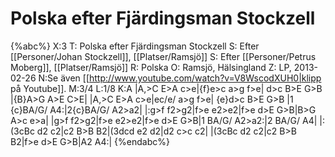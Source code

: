 # Polska efter Fjärdingsman Stockzell

{%abc%}
X:3
T: Polska efter Fjärdingsman Stockzell
S: Efter [[Personer/Johan Stockzell]], [[Platser/Ramsjö]]
S: Efter [[Personer/Petrus Moberg]], [[Platser/Ramsjö]]
R: Polska
O: Ramsjö, Hälsingland
Z: LP, 2013-02-26
N:Se även [[http://www.youtube.com/watch?v=V8WscodXUH0|klipp på Youtube]].
M:3/4
L:1/8
K:A
|A,>C E>A c>e|{f}e>c a>g f>e| d>c B>E G>B |{B}A>G A>E C>E|
|A,>C E>A c>e|ec/e/ a>g f>e| {e}d>c B>E G>B |1 {c}BA/G/ A4:|2{c}BA/G/ A2>a2|
|:g>f f2>g2|f>e e2>e2|f>e d>E G>B|B>G A>c e>a|
|g>f f2>g2|f>e e2>e2|f>e d>E G>B|1 BA/G/ A2>a2:|2 BA/G/ A4|
|:(3cBc d2 c2|c2 B>B B2|(3dcd e2 d2|d2 c>c c2|
|(3cBc d2 c2|c2 B>B B2|f>e d>E G>B|A2 A4:|
{%endabc%}
